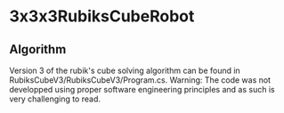 # 3x3x3RubiksCubeRobot

## Algorithm
Version 3 of the rubik's cube solving algorithm can be found in RubiksCubeV3/RubiksCubeV3/Program.cs. 
Warning: The code was not developped using proper software engineering principles and as such is very challenging to read.
